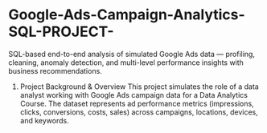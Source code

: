 # Google-Ads-Campaign-Analytics-SQL-PROJECT-
SQL-based end-to-end analysis of simulated Google Ads data — profiling, cleaning, anomaly detection, and multi-level performance insights with business recommendations.

1.	Project Background & Overview
This project simulates the role of a data analyst working with Google Ads campaign data for a Data Analytics Course. The dataset represents ad performance metrics (impressions, clicks, conversions, costs, sales) across campaigns, locations, devices, and keywords.

